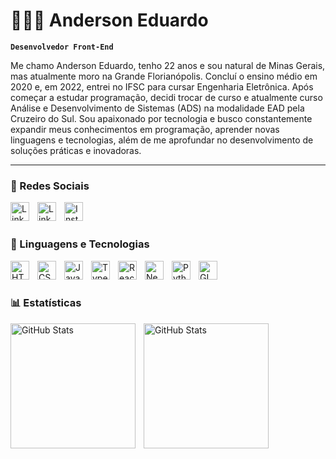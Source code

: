 # 👨🏼‍💻 Anderson Eduardo

**`Desenvolvedor Front-End`**

Me chamo Anderson Eduardo, tenho 22 anos e sou natural de Minas Gerais, mas atualmente moro na Grande Florianópolis. Concluí o ensino médio em 2020 e, em 2022, entrei no IFSC para cursar Engenharia Eletrônica. Após começar a estudar programação, decidi trocar de curso e atualmente curso Análise e Desenvolvimento de Sistemas (ADS) na modalidade EAD pela Cruzeiro do Sul. Sou apaixonado por tecnologia e busco constantemente expandir meus conhecimentos em programação, aprender novas linguagens e tecnologias, além de me aprofundar no desenvolvimento de soluções práticas e inovadoras.

---
### 📱 Redes Sociais

<a href="https://www.linkedin.com/in/anderson-bento-921564205/" target="_blank">
    <img 
        align="left" 
        alt="LinkedIn"
        title="LinkedIn" 
        width="30px" 
        style="padding-right: 10px;" 
        src="https://cdn.jsdelivr.net/gh/devicons/devicon@latest/icons/linkedin/linkedin-original.svg"
    />
</a>
<a href="https://github.com/duduarb" target="_blank">
    <img 
        align="left" 
        alt="LinkedIn"
        title="LinkedIn" 
        width="30px" 
        style="padding-right: 10px;" 
        src="https://raw.githubusercontent.com/danielcranney/readme-generator/main/public/icons/socials/github.svg"
    />
</a>
<a href="https://www.instagram.com/duduarb/" target="_blank">
    <img 
        align="left" 
        alt="Instagram"
        title="Instagram" 
        width="30px" 
        style="padding-right: 10px;" 
        src="http://www.w3.org/2000/svg"
    />
</a>

<br/>
<br/>
    
### 🤖 Linguagens e Tecnologias

<a href="https://developer.mozilla.org/en-US/docs/Glossary/HTML5" target="_blank">
    <img 
        align="left" 
        alt="HTML"
        title="HTML" 
        width="30px" 
        style="padding-right: 10px;" 
        src="https://cdn.jsdelivr.net/gh/devicons/devicon@latest/icons/html5/html5-original.svg" 
    />
</a>
<a href="https://www.w3.org/TR/css/#css" target="_blank">
    <img 
        align="left" 
        alt="CSS" 
        title="CSS"
        width="30px" 
        style="padding-right: 10px;" 
        src="https://cdn.jsdelivr.net/gh/devicons/devicon@latest/icons/css3/css3-original.svg" 
    />
</a>
<a href="https://developer.mozilla.org/en-US/docs/Web/JavaScript" target="_blank">
    <img 
        align="left" 
        alt="JavaScript" 
        title="JavaScript"
        width="30px" 
        style="padding-right: 10px;" 
        src="https://cdn.jsdelivr.net/gh/devicons/devicon@latest/icons/javascript/javascript-original.svg" 
    />
</a>
<a href="https://www.typescriptlang.org/" target="_blank">
    <img 
        align="left" 
        alt="TypeScript"
        title="TypeScript" 
        width="30px" 
        style="padding-right: 10px;" 
        src="https://cdn.jsdelivr.net/gh/devicons/devicon@latest/icons/typescript/typescript-original.svg" 
    />
</a>
<a href="https://react.dev/" target="_blank">
    <img 
        align="left" 
        alt="React"
        title="React" 
        width="30px" 
        style="padding-right: 10px;" 
        src="https://cdn.jsdelivr.net/gh/devicons/devicon@latest/icons/react/react-original.svg" 
    />
</a>
<a href="https://nextjs.org/docs" target="_blank">
    <img 
        align="left" 
        alt="Next.js" 
        title="Next.js"
        width="30px" 
        style="padding-right: 10px;" 
        src="https://cdn.jsdelivr.net/gh/devicons/devicon@latest/icons/nextjs/nextjs-original.svg" 
    />
</a>
<a href="https://www.python.org/" target="_blank">
    <img 
         align="left" 
        alt="Python" 
        title="Python"
        width="30px" 
        style="padding-right: 10px;" 
        src="https://cdn.jsdelivr.net/gh/devicons/devicon@latest/icons/python/python-original.svg" 
    />
</a>
<a href="https://www.gimp.org/" target="_blank">
    <img 
          align="left" 
        alt="GIMP" 
        title="GIMP"
        width="30px" 
        style="padding-right: 10px;" 
        src="https://cdn.jsdelivr.net/gh/devicons/devicon@latest/icons/gimp/gimp-original.svg" 
    />
</a>

<br/>
<br/>

### 📊 Estatísticas

<p>
  <img 
    align="left" 
    alt="GitHub Stats" 
    height="200" 
    style="padding-right: 10px;" 
    src="https://github-readme-stats.vercel.app/api?username=duduarb&show_icons=true&theme=tokyonight&include_all_commits=true&locale=pt-br" 
  />

<img 
      align="left" 
      alt="GitHub Stats" 
      height="200" 
      src="https://github-readme-stats.vercel.app/api/top-langs/?username=duduarb&theme=tokyonight&layout=compact&custom_title=Tecnologias&langs_count=9" 
  />

</p>

